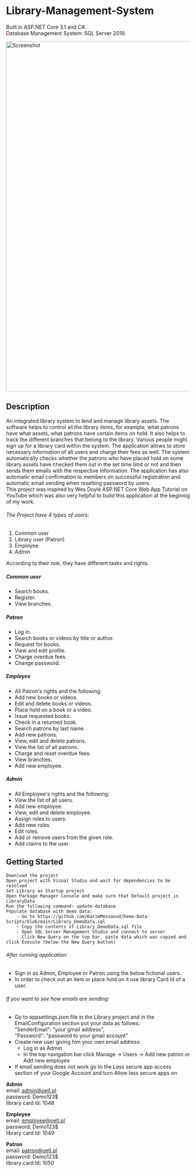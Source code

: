 # Library-Management-System

Built in ASP.NET Core 3.1 and C#. </br>
Database Management System: SQL Server 2019.

<img width="957" alt="Screenshot" src="https://user-images.githubusercontent.com/50749737/96971823-f55de500-1515-11eb-847e-9d274f7b2554.png">

<h2>Description</h2>
An integrated library system to lend and manage library assets. The software helps to control all the library items, for example,
what patrons have what assets, what patrons have certain items on hold.
It also helps to track the different branches that belong to the library. 
Various people might sign up for a library card within the system. The application allows to store necessary information of all users
and charge their fees as well. 
The system  automatically checks whether the patrons who have placed hold on some library assets have checked them out in the set time limit
or not and then sends them emails with the respective information.
The application has also automatic email confirmation to members on successful registration
and automatic email sending when resetting password by users. </br>
This project was inspired by Wes Doyle ASP.NET Core Web App Tutorial on YouTube which was also very helpful to build this application at the beginnig of my work.

<h6>The Project have 4 types of users:</h6>
<ol type="1">
	<li>Common user</li>
	<li>Library user (Patron)</li>
	<li>Employee</li>
	<li>Admin</li>
</ol>

According to their role, they have different tasks and rights.

<h5>Common user</h5>
<ul>
	<li>Search books.</li>
	<li>Register.</li>
	<li>View branches.</li>
</ul>
    
    
    
    
<h5>Patron</h5>
<ul>
	<li>Log in.</li>
	<li>Search books or videos by title or author.</li>
	<li>Request for books.</li>
	<li>View and edit profile.</li>
	<li>Charge overdue fees.</li>
	<li>Change password.</li>
</ul>
    
<h5>Employee</h5>
<ul>
	<li>All Patron's rights and the following:</li>
	<li>Add new books or videos.</li>
	<li>Edit and delete books or videos.</li>
	<li>Place hold on a book or a video.</li>
	<li>Issue requested books.</li>
	<li>Check in a returned book.</li>
	<li>Search patrons by last name.</li>
	<li>Add new patrons.</li>
	<li>View, edit and delete patrons.</li>
	<li>View the list of all patrons.</li>
	<li>Charge and reset overdue fees.</li>
	<li>View branches.</li>
	<li>Add new employee.</li>
</ul>
   
<h5>Admin</h5>
<ul>
	<li>All Employee's rights and the following:</li>
	<li>View the list of all users.</li>
	<li>Add new employee.</li>
	<li>View, edit and delete employee.</li>
	<li>Assign roles to users.</li>
	<li>Add new roles.</li>
	<li>Edit roles.</li>
	<li>Add or remove users from the given role.</li>
	<li>Add claims to the user.</li>
</ul>
    
<h2>Getting Started</h2>

    Download the project
    Open project with Visual Studio and wait for dependencies to be resolved
    Set Library as Startup project
    Open Package Manager Console and make sure that Default project is LibraryData
    Run the following command: update-database
    Populate database with demo data:
        - Go to https://github.com/KarimMessaoud/Demo-Data-Scripts/blob/main/Library_DemoData.sql
        - Copy the contents of Library_DemoData.sql file
        - Open SQL Server Management Studio and connect to server
        - Click New Query on the top bar, paste data which was copied and click Execute (below the New Query button)

<h6>After running application:</h6>
	<ul>
		<li>Sign in as Admin, Employee or Patron using the below fictional users.</li>
		<li>In order to check out an item or place hold on it use library Card Id of a user.</li>
	</ul>

<h6>If you want to see how emails are sending:</h6>
<ul>
	<li>
		Go to appsettings.json file in the Library project and in the EmailConfiguration section put your data as follows:</br>
    			"SenderEmail": "your gmail address",</br>
    			"Password": "password to your gmail account"
	</li>
	<li>
	    Create new user giving him your own email address:
      <ul>
        <li>Log in as Admin</li>
        <li>In the top navigation bar click Manage -> Users -> Add new patron or Add new employee</li>
      </ul>
	</li>
	<li>If email sending does not work go to the Less secure app access section of your Google Account and turn Allow less secure apps on</li>
</ul>

<b>Admin</b></br>
email: admin@oetl.pl</br>
password: Demo123$</br>
library card Id: 1048

<b>Employee</b></br>
email: employee@oetl.pl</br>
password: Demo123$</br>
library card Id: 1049

<b>Patron</b></br>
email: patron@oetl.pl</br>
password: Demo123$</br>
library card Id: 1050
